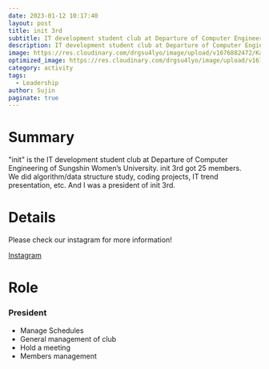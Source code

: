 ```yaml
---
date: 2023-01-12 10:17:40
layout: post
title: init 3rd
subtitle: IT development student club at Departure of Computer Engineering of Sungshin Women’s University 
description: IT development student club at Departure of Computer Engineering of Sungshin Women’s University 
image: https://res.cloudinary.com/drgsu4lyo/image/upload/v1676882472/KakaoTalk_20230220_174034438_psuddt.jpg
optimized_image: https://res.cloudinary.com/drgsu4lyo/image/upload/v1676882472/KakaoTalk_20230220_174034438_psuddt.jpg
category: activity
tags:
  - Leadership
author: Sujin
paginate: true
---
```

<h1>Summary</h1>
"init" is the IT development student club at Departure of Computer Engineering of
Sungshin Women’s University. init 3rd got 25 members.
<br/>
We did algorithm/data structure study, coding projects, IT trend presentation, etc. And I was a president of init 3rd.

<h1>Details</h1>
Please check our instagram for more information! <br/>

[Instagram](https://www.instagram.com/sswu_init/)

<h1>Role</h1>
<h3>President</h3>
<ul>
  <li>Manage Schedules</li>
  <li>General management of club</li>
  <li>Hold a meeting</li>
  <li>Members management</li>
</ul>
